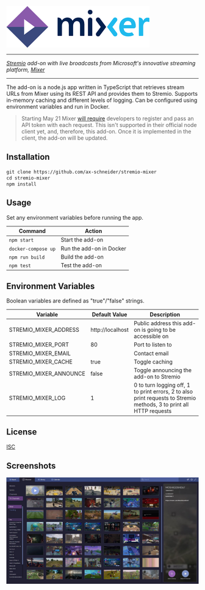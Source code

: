 ![stremio-mixer](/public/logo_readme.png)

---

_[Stremio](https://www.stremio.com/) add-on with live broadcasts from Microsoft's innovative streaming platform, [Mixer](https://mixer.com/)_

---

The add-on is a node.js app written in TypeScript that retrieves stream URLs from Mixer using its REST API and provides them to Stremio. Supports in-memory caching and different levels of logging. Can be configured using environment variables and run in Docker.

> Starting May 21 Mixer [will require](https://aka.ms/MixerDevIdentification) developers to register and pass an API token with each request. This isn't supported in their official node client yet, and, therefore, this add-on. Once it is implemented in the client, the add-on will be updated.


## Installation

```
git clone https://github.com/ax-schneider/stremio-mixer
cd stremio-mixer
npm install
```


## Usage

Set any environment variables before running the app.

Command              | Action
---------------------| -----------------------
`npm start`          | Start the add-on
`docker-compose up`  | Run the add-on in Docker
`npm run build`      | Build the add-on
`npm test`           | Test the add-on


## Environment Variables

Boolean variables are defined as "true"/"false" strings.

Variable                | Default Value     | Description
------------------------| ------------------| ---------------
STREMIO_MIXER_ADDRESS   | http://localhost  | Public address this add-on is going to be accessible on
STREMIO_MIXER_PORT      | 80                | Port to listen to
STREMIO_MIXER_EMAIL     |                   | Contact email
STREMIO_MIXER_CACHE     | true              | Toggle caching
STREMIO_MIXER_ANNOUNCE  | false             | Toggle announcing the add-on to Stremio
STREMIO_MIXER_LOG       | 1                 | 0 to turn logging off, 1 to print errors, 2 to also print requests to Stremio methods, 3 to print all HTTP requests


## License

[ISC](LICENSE)


## Screenshots

![Screenshot](/public/screenshot.jpg)
